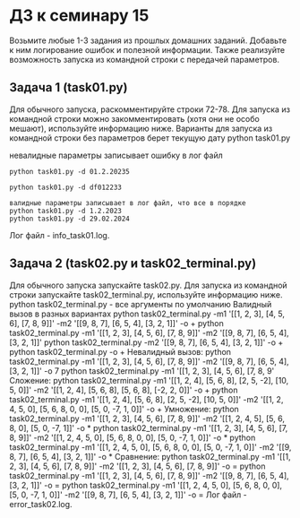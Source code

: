 # ДЗ к семинару 15
Возьмите любые 1-3 задания из прошлых домашних заданий. Добавьте к ним логирование ошибок и полезной информации. Также реализуйте возможность запуска из командной строки с передачей параметров.

## Задача 1 (task01.py)
Для обычного запуска, раскомментируйте строки 72-78.
Для запуска из командной строки можно закомментировать (хотя они не особо мешают), используйте информацию ниже.
Варианты для запуска из командной строки
без параметров берет текущую дату
python task01.py

невалидные параметры записывает ошибку в лог файл

    python task01.py -d 01.2.20235
    
    python task01.py -d df012233
    
    валидные параметры записывает в лог файл, что все в порядке
    python task01.py -d 1.2.2023
    python task01.py -d 29.02.2024
Лог файл - info_task01.log.

## Задача 2 (task02.py и task02_terminal.py)
Для обычного запуска запускайте task02.py.
Для запуска из командной строки запускайте task02_terminal.py, используйте информацию ниже.
    python task02_terminal.py - все аргументы по умолчанию
    Валидный вызов в разных вариантах
    python task02_terminal.py -m1 '[[1, 2, 3], [4, 5, 6], [7, 8, 9]]' -m2 '[[9, 8, 7], [6, 5, 4], [3, 2, 1]]' -o +
    python task02_terminal.py -m1 '[[1, 2, 3], [4, 5, 6], [7, 8, 9]]' -m2 '[[9, 8, 7], [6, 5, 4], [3, 2, 1]]'
    python task02_terminal.py -m2 '[[9, 8, 7], [6, 5, 4], [3, 2, 1]]' -o +
    python task02_terminal.py -o +
    Невалидный вызов:
    python task02_terminal.py -m1 '[[1, 2, 3], [4, 5, 6], [7, 8, 9]]' -m2 '[[9, 8, 7], [6, 5, 4], [3, 2, 1]]' -o 7
    python task02_terminal.py -m1 '[[1, 2, 3], [4, 5, 6], [7, 8, 9'
    Сложение:
    python task02_terminal.py -m1 '[[1, 2, 4], [5, 6, 8], [2, 5, -2], [10, 5, 0]]' -m2 '[[1, 2, 4], [5, 6, 8], [5, 6, 8], [-2, 2, 0]]' -o +
    python task02_terminal.py -m1 '[[1, 2, 4], [5, 6, 8], [2, 5, -2], [10, 5, 0]]' -m2 '[[1, 2, 4, 5, 0], [5, 6, 8, 0, 0], [5, 0, -7, 1, 0]]' -o +
    Умножение:
    python task02_terminal.py -m1 '[[1, 2, 3], [4, 5, 6], [7, 8, 9]]' -m2 '[[1, 2, 4, 5], [5, 6, 8, 0], [5, 0, -7, 1]]' -o *
    python task02_terminal.py -m1 '[[1, 2, 3], [4, 5, 6], [7, 8, 9]]' -m2 '[[1, 2, 4, 5, 0], [5, 6, 8, 0, 0], [5, 0, -7, 1, 0]]' -o *
    python task02_terminal.py -m1 '[[1, 2, 4, 5, 0], [5, 6, 8, 0, 0], [5, 0, -7, 1, 0]]' -m2 '[[9, 8, 7], [6, 5, 4], [3, 2, 1]]' -o *
    Сравнение:
    python task02_terminal.py -m1 '[[1, 2, 3], [4, 5, 6], [7, 8, 9]]' -m2 '[[1, 2, 3], [4, 5, 6], [7, 8, 9]]' -o =
    python task02_terminal.py -m1 '[[1, 2, 3], [4, 5, 6], [7, 8, 9]]' -m2 '[[9, 8, 7], [6, 5, 4], [3, 2, 1]]' -o =
    python task02_terminal.py -m1 '[[1, 2, 4, 5, 0], [5, 6, 8, 0, 0], [5, 0, -7, 1, 0]]' -m2 '[[9, 8, 7], [6, 5, 4], [3, 2, 1]]' -o =
Лог файл - error_task02.log.

